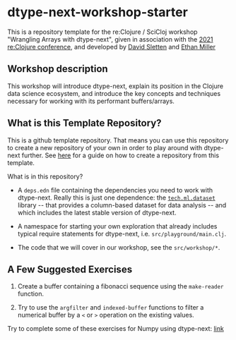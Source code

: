 # dtype-next-workshop-starter

This is a repository template for the re:Clojure / SciCloj workshop
"Wrangling Arrays with dtype-next", given in association with the
[2021 re:Clojure conference](https://www.reclojure.org/#speakers), and
developed by [David Sletten]() and [Ethan
Miller](http://ethanzanemiller.com)

## Workshop description

This workshop will introduce dtype-next, explain its position in the
Clojure data science ecosystem, and introduce the key concepts and
techniques necessary for working with its performant buffers/arrays.

## What is this Template Repository?

This is a github template repository. That means you can use this
repository to create a new repository of your own in order to play
around with dtype-next further. See
[here](https://docs.github.com/en/repositories/creating-and-managing-repositories/creating-a-repository-from-a-template)
for a guide on how to create a repository from this template.


What is in this repository?

* A `deps.edn` file containing the dependencies you need to work with
  dtype-next. Really this is just one dependence: the
  [`tech.ml.dataset`](https://github.com/techascent/tech.ml.dataset)
  library -- that provides a column-based dataset for data analysis --
  and which includes the latest stable version of dtype-next.

* A namespace for starting your own exploration that already includes
  typical require statements for dtype-next, i.e.
  `src/playground/main.clj`.
  
* The code that we will cover in our workshop, see the
  `src/workshop/*`.

## A Few Suggested Exercises

1. Create a buffer containing a fibonacci sequence using the
   `make-reader` function.

1. Try to use the `argfilter` and `indexed-buffer` functions to filter
   a numerical buffer by a `<` or `>` operation on the existing values.
   
Try to complete some of these exercises for Numpy using dtype-next:
[link](https://www.machinelearningplus.com/python/101-numpy-exercises-python/)

